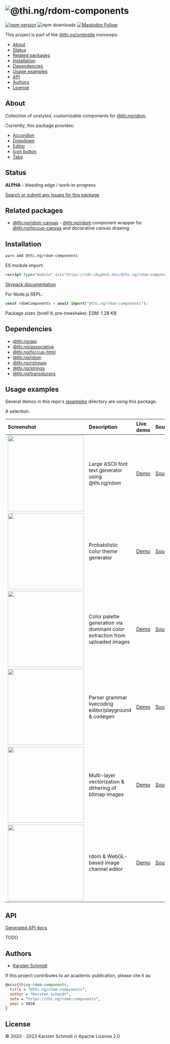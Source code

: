 <!-- This file is generated - DO NOT EDIT! -->

# ![@thi.ng/rdom-components](https://media.thi.ng/umbrella/banners-20220914/thing-rdom-components.svg?fd820fb1)

[![npm version](https://img.shields.io/npm/v/@thi.ng/rdom-components.svg)](https://www.npmjs.com/package/@thi.ng/rdom-components)
![npm downloads](https://img.shields.io/npm/dm/@thi.ng/rdom-components.svg)
[![Mastodon Follow](https://img.shields.io/mastodon/follow/109331703950160316?domain=https%3A%2F%2Fmastodon.thi.ng&style=social)](https://mastodon.thi.ng/@toxi)

This project is part of the
[@thi.ng/umbrella](https://github.com/thi-ng/umbrella/) monorepo.

- [About](#about)
- [Status](#status)
- [Related packages](#related-packages)
- [Installation](#installation)
- [Dependencies](#dependencies)
- [Usage examples](#usage-examples)
- [API](#api)
- [Authors](#authors)
- [License](#license)

## About

Collection of unstyled, customizable components for [@thi.ng/rdom](https://github.com/thi-ng/umbrella/tree/develop/packages/rdom).

Currently, this package provides:

- [Accordion](https://github.com/thi-ng/umbrella/tree/develop/packages/rdom-components/src/accordion.ts)
- [Dropdown](https://github.com/thi-ng/umbrella/tree/develop/packages/rdom-components/src/dropdown.ts)
- [Editor](https://github.com/thi-ng/umbrella/tree/develop/packages/rdom-components/src/editor.ts)
- [Icon button](https://github.com/thi-ng/umbrella/tree/develop/packages/rdom-components/src/icon-button.rs)
- [Tabs](https://github.com/thi-ng/umbrella/tree/develop/packages/rdom-components/src/tabs.ts)

## Status

**ALPHA** - bleeding edge / work-in-progress

[Search or submit any issues for this package](https://github.com/thi-ng/umbrella/issues?q=%5Brdom-components%5D+in%3Atitle)

## Related packages

- [@thi.ng/rdom-canvas](https://github.com/thi-ng/umbrella/tree/develop/packages/rdom-canvas) - [@thi.ng/rdom](https://github.com/thi-ng/umbrella/tree/develop/packages/rdom) component wrapper for [@thi.ng/hiccup-canvas](https://github.com/thi-ng/umbrella/tree/develop/packages/hiccup-canvas) and declarative canvas drawing

## Installation

```bash
yarn add @thi.ng/rdom-components
```

ES module import:

```html
<script type="module" src="https://cdn.skypack.dev/@thi.ng/rdom-components"></script>
```

[Skypack documentation](https://docs.skypack.dev/)

For Node.js REPL:

```js
const rdomComponents = await import("@thi.ng/rdom-components");
```

Package sizes (brotli'd, pre-treeshake): ESM: 1.28 KB

## Dependencies

- [@thi.ng/api](https://github.com/thi-ng/umbrella/tree/develop/packages/api)
- [@thi.ng/associative](https://github.com/thi-ng/umbrella/tree/develop/packages/associative)
- [@thi.ng/hiccup-html](https://github.com/thi-ng/umbrella/tree/develop/packages/hiccup-html)
- [@thi.ng/rdom](https://github.com/thi-ng/umbrella/tree/develop/packages/rdom)
- [@thi.ng/rstream](https://github.com/thi-ng/umbrella/tree/develop/packages/rstream)
- [@thi.ng/strings](https://github.com/thi-ng/umbrella/tree/develop/packages/strings)
- [@thi.ng/transducers](https://github.com/thi-ng/umbrella/tree/develop/packages/transducers)

## Usage examples

Several demos in this repo's
[/examples](https://github.com/thi-ng/umbrella/tree/develop/examples)
directory are using this package.

A selection:

| Screenshot                                                                                                                 | Description                                                                 | Live demo                                                 | Source                                                                                 |
|:---------------------------------------------------------------------------------------------------------------------------|:----------------------------------------------------------------------------|:----------------------------------------------------------|:---------------------------------------------------------------------------------------|
| <img src="https://raw.githubusercontent.com/thi-ng/umbrella/develop/assets/examples/big-font.png" width="240"/>            | Large ASCII font text generator using @thi.ng/rdom                          | [Demo](https://demo.thi.ng/umbrella/big-font/)            | [Source](https://github.com/thi-ng/umbrella/tree/develop/examples/big-font)            |
| <img src="https://raw.githubusercontent.com/thi-ng/umbrella/develop/assets/examples/color-themes.png" width="240"/>        | Probabilistic color theme generator                                         | [Demo](https://demo.thi.ng/umbrella/color-themes/)        | [Source](https://github.com/thi-ng/umbrella/tree/develop/examples/color-themes)        |
| <img src="https://raw.githubusercontent.com/thi-ng/umbrella/develop/assets/examples/dominant-colors.png" width="240"/>     | Color palette generation via dominant color extraction from uploaded images | [Demo](https://demo.thi.ng/umbrella/dominant-colors/)     | [Source](https://github.com/thi-ng/umbrella/tree/develop/examples/dominant-colors)     |
| <img src="https://raw.githubusercontent.com/thi-ng/umbrella/develop/assets/examples/parse-playground.png" width="240"/>    | Parser grammar livecoding editor/playground & codegen                       | [Demo](https://demo.thi.ng/umbrella/parse-playground/)    | [Source](https://github.com/thi-ng/umbrella/tree/develop/examples/parse-playground)    |
| <img src="https://raw.githubusercontent.com/thi-ng/umbrella/develop/assets/examples/trace-bitmap.jpg" width="240"/>        | Multi-layer vectorization & dithering of bitmap images                      | [Demo](https://demo.thi.ng/umbrella/trace-bitmap/)        | [Source](https://github.com/thi-ng/umbrella/tree/develop/examples/trace-bitmap)        |
| <img src="https://raw.githubusercontent.com/thi-ng/umbrella/develop/assets/examples/webgl-channel-mixer.jpg" width="240"/> | rdom & WebGL-based image channel editor                                     | [Demo](https://demo.thi.ng/umbrella/webgl-channel-mixer/) | [Source](https://github.com/thi-ng/umbrella/tree/develop/examples/webgl-channel-mixer) |

## API

[Generated API docs](https://docs.thi.ng/umbrella/rdom-components/)

TODO

## Authors

- [Karsten Schmidt](https://thi.ng)

If this project contributes to an academic publication, please cite it as:

```bibtex
@misc{thing-rdom-components,
  title = "@thi.ng/rdom-components",
  author = "Karsten Schmidt",
  note = "https://thi.ng/rdom-components",
  year = 2020
}
```

## License

&copy; 2020 - 2023 Karsten Schmidt // Apache License 2.0
